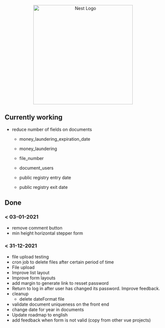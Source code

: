 <p align="center">
  <a href="http://nestjs.com/" target="blank"><img src="https://nestjs.com/img/logo_text.svg" width="320" alt="Nest Logo" /></a>
</p>


## Currently working

* reduce number of fields on documents
  * money_laundering_expiration_date
  * money_laundering
  * file_number
  * document_users

  * public registry entry date
  * public registry exit date
  




## Done

### < 03-01-2021


* remove comment button
* min height horizontal stepper form

### < 31-12-2021

* file upload testing
* cron job to delete files after certain period of time
* File upload
* Improve list layout
* Improve form layouts
* add margin to generate link to resset password
* Return to log in after user has changed its password. Improve feedback.
* cleanup
  * delete dateFormat file
* validate document uniqueness on the front end
* change date for year in documents
* Update roadmap to english
* add feedback when form is not valid (copy from other vue projects)